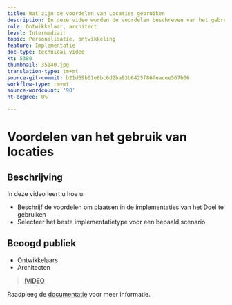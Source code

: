 ```yaml
---
title: Wat zijn de voordelen van Locaties gebruiken
description: In deze video worden de voordelen beschreven van het gebruik van locaties in Adobe Target-implementaties. Bekijk deze video om te leren hoe u het beste implementatietype voor een bepaald scenario kunt selecteren.
role: Ontwikkelaar, architect
level: Intermediair
topic: Personalisatie, ontwikkeling
feature: Implementatie
doc-type: technical video
kt: 5380
thumbnail: 35140.jpg
translation-type: tm+mt
source-git-commit: b21d69b01e6bc6d2ba93b6425f86feacee567b06
workflow-type: tm+mt
source-wordcount: '90'
ht-degree: 0%

---
```



# Voordelen van het gebruik van locaties

## Beschrijving

In deze video leert u hoe u:

* Beschrijf de voordelen om plaatsen in de implementaties van het Doel te gebruiken
* Selecteer het beste implementatietype voor een bepaald scenario

## Beoogd publiek

* Ontwikkelaars
* Architecten

>[!VIDEO](https://video.tv.adobe.com/v/35140/?quality=12)

Raadpleeg de [documentatie](https://docs.adobe.com/content/help/en/target/using/implement-target/implementing-target.html) voor meer informatie.
